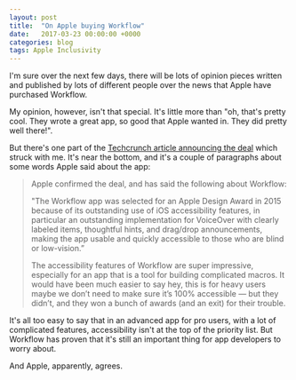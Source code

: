 ```yaml
---
layout: post
title:  "On Apple buying Workflow"
date:   2017-03-23 00:00:00 +0000
categories: blog
tags: Apple Inclusivity
---
```


I'm sure over the next few days, there will be lots of opinion pieces written and published by lots of different people over the news that Apple have purchased Workflow.

My opinion, however, isn't that special. It's little more than "oh, that's pretty cool. They wrote a great app, so good that Apple wanted in. They did pretty well there!". 

But there's one part of the [Techcrunch article announcing the deal](https://techcrunch.com/2017/03/22/apple-has-acquired-workflow-a-powerful-automation-tool-for-ipad-and-iphone/) which struck with me. It's near the bottom, and it's a couple of paragraphs about some words Apple said about the app:

 
>Apple confirmed the deal, and has said the following about Workflow:
>
>"The Workflow app was selected for an Apple Design Award in 2015 because of its outstanding use of iOS accessibility features, in particular an outstanding implementation for VoiceOver with clearly labeled items, thoughtful hints, and drag/drop announcements, making the app usable and quickly accessible to those who are blind or low-vision.”
>
>The accessibility features of Workflow are super impressive, especially for an app that is a tool for building complicated macros. It would have been much easier to say hey, this is for heavy users maybe we don’t need to make sure it’s 100% accessible — but they didn’t, and they won a bunch of awards (and an exit) for their trouble.

It's all too easy to say that in an advanced app for pro users, with a lot of complicated features, accessibility isn't at the top of the priority list. But Workflow has proven that it's still an important thing for app developers to worry about.

And Apple, apparently, agrees.
